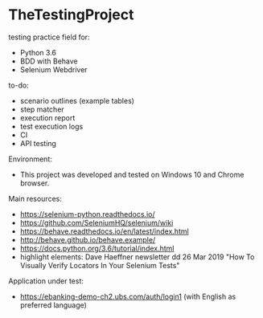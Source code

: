 # TheTestingProject

testing practice field for:
- Python 3.6
- BDD with Behave
- Selenium Webdriver

to-do:
- scenario outlines (example tables)
- step matcher
- execution report
- test execution logs
- CI
- API testing


Environment:
- This project was developed and tested on Windows 10 and Chrome browser.



Main resources:
- https://selenium-python.readthedocs.io/
- https://github.com/SeleniumHQ/selenium/wiki
- https://behave.readthedocs.io/en/latest/index.html
- http://behave.github.io/behave.example/
- https://docs.python.org/3.6/tutorial/index.html
- highlight elements: Dave Haeffner newsletter dd 26 Mar 2019 "How To Visually Verify Locators In Your Selenium Tests"

Application under test:
- https://ebanking-demo-ch2.ubs.com/auth/login1 (with English as preferred language)
